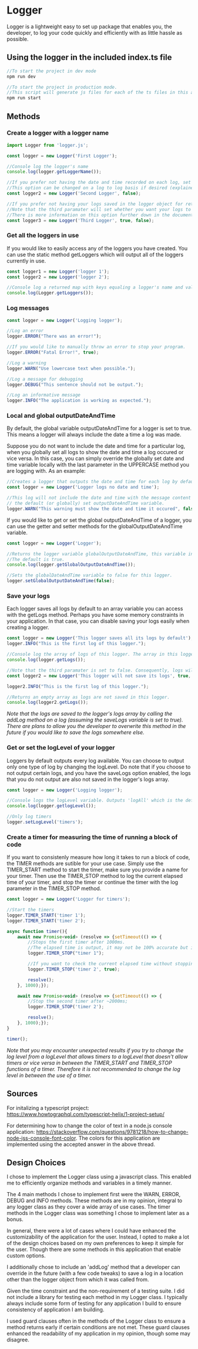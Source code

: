 # Logger

Logger is a lightweight easy to set up package that enables you, the developer, to log your code quickly and efficiently with as little hassle as possible.

## Using the logger in the included index.ts file
```javascript
//To start the project in dev mode
npm run dev

//To start the project in production mode. 
//This script will generate js files for each of the ts files in this application to be used for production.
npm run start

```

## Methods

### Create a logger with a logger name
```javascript
import Logger from 'logger.js';

const logger = new Logger('First Logger');

//Console log the logger's name
console.log(logger.getLoggerName());

//If you prefer not having the date and time recorded on each log, set the second parameter to false.
//This option can be changed on a log to log basis if desired (explained further down in the documentation).
const logger2 = new Logger('Second Logger', false);

//If you prefer not having your logs saved in the logger object for retrieval later.
//Note that the third paramater will set whether you want your logs to be saved.
//There is more information on this option further down in the documentation.
const logger3 = new Logger('Third Logger', true, false);
```

### Get all the loggers in use
If you would like to easily access any of the loggers you have created. You can use the static method getLoggers which will output all of the loggers currently in use.
```javascript
const logger1 = new Logger('logger 1');
const logger2 = new Logger('logger 2');

//Console log a returned map with keys equaling a logger's name and values equaling the 'this' instance of a logger.
console.log(Logger.getLoggers());
```

### Log messages
```javascript
const logger = new Logger('Logging logger');

//Log an error
logger.ERROR("There was an error!");

//If you would like to manually throw an error to stop your program.
logger.ERROR("Fatal Error!", true);

//Log a warning
logger.WARN("Use lowercase text when possible.");

//Log a message for debugging
logger.DEBUG("This sentence should not be output.");

//Log an informative message
logger.INFO("The application is working as expected.");
```

### Local and global outputDateAndTime
By default, the global variable outputDateAndTime for a logger is set to true. This means a logger will always include the date a time a log was made.

Suppose you do not want to include the date and time for a particular log, when you globally set all logs to show the date and time a log occured or vice versa.
In this case, you can simply override the globally set date and time variable locally with the last parameter in the UPPERCASE method you are logging with. As an example:

```javascript
//Creates a logger that outputs the date and time for each log by default.
const logger = new Logger('Logger logs no date and time');

//This log will not include the date and time with the message content since it utilized the local outputDateAndTime parameter to override
// the default (or globally) set outputDateAndTime variable.
logger.WARN("This warning must show the date and time it occured", false);
```

If you would like to get or set the global outputDateAndTime of a logger, you can use the getter and setter methods for the globalOutputDateAndTime variable.

```javascript
const logger = new Logger('Logger');

//Returns the logger variable globalOutputDateAndTime, this variable indicates whether the date and time will be added to each log by default. 
//The default is true.
console.log(logger.getGlobalOutputDateAndTime());

//Sets the globalDateAndTime variable to false for this logger.
logger.setGlobalOutputDateAndTime(false);
```

### Save your logs
Each logger saves all logs by default to an array variable you can access with the getLogs method.
Perhaps you have some memory constraints in your application. In that case, you can disable saving your logs easily when creating a logger.
```javascript
const logger = new Logger('This logger saves all its logs by default');
logger.INFO("This is the first log of this logger.");

//Console log the array of logs of this logger. The array in this logger will contain one log.
console.log(logger.getLogs());

//Note that the third paramater is set to false. Consequently, logs will not be saved to the logger.
const logger2 = new Logger('This logger will not save its logs', true, false);

logger2.INFO("This is the first log of this logger.");

//Returns an empty array as logs are not saved in this logger.
console.log(logger2.getLogs());
```
*Note that the logs are saved to the logger's logs array by calling the addLog method on a log (assuming the saveLogs variable is set to true). 
There are plans to allow you the developer to overwrite this method in the future if you would like to save the logs somewhere else.*

### Get or set the logLevel of your logger
Loggers by default outputs every log available. You can choose to output only one type of log by changing the logLevel.
Do note that if you choose to not output certain logs, and you have the saveLogs option enabled, the logs that you do not output are also not saved in
the logger's logs array.

```javascript
const logger = new Logger('Logging logger');

//Console logs the logLevel variable. Outputs 'logAll' which is the default option.
console.log(logger.getlogLevel());

//Only log timers
logger.setLogLevel('timers');
```

### Create a timer for measuring the time of running a block of code
If you want to consistenly measure how long it takes to run a block of code, the TIMER methods are sutible for your use case.
Simply use the TIMER_START method to start the timer, make sure you provide a name for your timer. Then use the TIMER_STOP method
to log the current elapsed time of your timer, and stop the timer or continue the timer with the log parameter in the TIMER_STOP method.

```javascript
const logger = new Logger('Logger for timers');

//Start the timers
logger.TIMER_START('timer 1');
logger.TIMER_START('timer 2');

async function timer(){
    await new Promise<void> (resolve => {setTimeout(() => {
        //Stops the first timer after 1000ms.
        //The elapsed time is output, it may not be 100% accurate but it is a great estimate.
        logger.TIMER_STOP("timer 1");

        //If you want to check the current elapsed time without stopping a timer, set the 'log' parameter to true;
        logger.TIMER_STOP('timer 2', true);

        resolve();
    }, 1000);});

    await new Promise<void> (resolve => {setTimeout(() => {
        //Stop the second timer after ~2000ms;
        logger.TIMER_STOP('timer 2');

        resolve();
    }, 1000);});
}

timer();

```

*Note that you may encounter unexpected results if you try to change the log level from a logLevel that allows timers to a logLevel that doesn't allow timers or vice versa
in between the TIMER_START and TIMER_STOP functions of a timer. Therefore it is not recommended to change the log level in between the use of a timer.*

## Sources
For initalizing a typescript project: https://www.howtographql.com/typescript-helix/1-project-setup/

For determining how to change the color of text in a node.js console application: 
https://stackoverflow.com/questions/9781218/how-to-change-node-jss-console-font-color.
The colors for this application are implemented using the accepted answer in the above thread.

## Design Choices

I chose to implement the Logger class using a javascript class. This enabled me to efficiently organize methods and variables in a timely manner. 

The 4 main methods I chose to implement first were the WARN, ERROR, DEBUG and INFO methods. These methods are in my opinion, integral to any logger class 
as they cover a wide array of use cases. The timer methods in the Logger class was something I chose to implement later as a bonus.

In general, there were a lot of cases where I could have enhanced the customizability of the application for the user. Instead, I opted to make a lot of the design
choices based on my own preferences to keep it simple for the user. Though there are some methods in this application that enable custom options.

I additionally chose to include an 'addLog' method that a developer can override in the future (with a few code tweaks)
to save a log in a location other than the logger object from which it was called from.

Given the time constraint and the non-requirement of a testing suite. I did not include a library for testing each method in my Logger class. I typically always include some form of testing for any application I build to ensure consistency of application I am building.

I used guard clauses often in the methods of the Logger class to ensure a method returns early if certain conditions are not met. 
These guard clauses enhanced the readability of my application in my opinion, though some may disagree.

